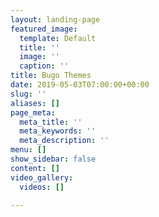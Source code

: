 ```yaml
---
layout: landing-page
featured_image:
  template: Default
  title: ''
  image: ''
  caption: ''
title: Bugo Themes
date: 2019-05-03T07:00:00+00:00
slug: ''
aliases: []
page_meta:
  meta_title: ''
  meta_keywords: ''
  meta_description: ''
menu: []
show_sidebar: false
content: []
video_gallery:
  videos: []

---
```

